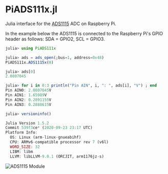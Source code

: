 # PiADS111x.jl

Julia interface for the [ADS1115](https://www.ti.com/product/ADS1115)
ADC on Raspberry Pi.

In the example below the ADS1115 is connected to the Raspberry Pi's GPIO header
as follows: SDA = GPIO2, SCL = GPIO3.

```julia
julia> using PiADS111x

julia> ads = ads_open(;bus=1, address=0x48)
PiADS111x.ADS1115x(0)

julia> ads[0]
2.0807045

julia> for i in 0:3 println("Pin AIN", i, ": ", ads[i], "V") ; end
Pin AIN0: 2.0807045V
Pin AIN1: 1.65989V
Pin AIN2: 0.2891155V
Pin AIN3: 0.2888615V

julia> versioninfo()

Julia Version 1.5.2
Commit 539f3ce* (2020-09-23 23:17 UTC)
Platform Info:
  OS: Linux (arm-linux-gnueabihf)
  CPU: ARMv6-compatible processor rev 7 (v6l)
  WORD_SIZE: 32
  LIBM: libm
  LLVM: libLLVM-9.0.1 (ORCJIT, arm1176jz-s)
```

![ADS1115 Module](https://i.ebayimg.com/images/g/01YAAOSwu1VW5BXc/s-l1600.jpg)
